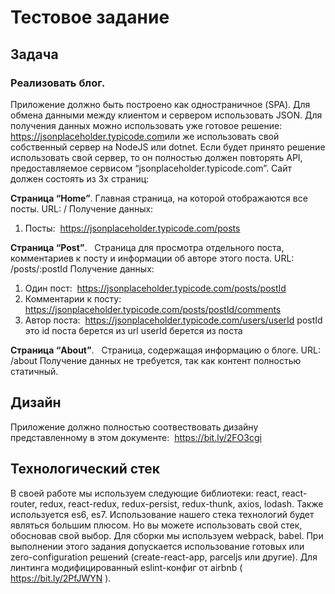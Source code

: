 # Тестовое задание 
## Задача 
### Реализовать блог.
 Приложение должно быть построено как одностраничное (SPA). Для обмена данными между клиентом и сервером использовать JSON. Для получения данных можно использовать уже готовое решение: ​ https://jsonplaceholder.typicode.com​ или же использовать свой собственный сервер на NodeJS или dotnet. Если будет принято решение использовать свой сервер, то он полностью должен повторять API, предоставляемое сервисом “jsonplaceholder.typicode.com”. Сайт должен состоять из 3х страниц: 
 
**Страница “Home”**. Главная страница, на которой отображаются все посты.
URL: /
Получение данных: 
 1. Посты: ​ https://jsonplaceholder.typicode.com/posts  
 
**Страница “Post”**. ​ ​ Страница для просмотра отдельного поста, комментариев к посту и информации об авторе этого поста. URL: /posts/:postId 
Получение данных: 
 1. Один пост: ​ https://jsonplaceholder.typicode.com/posts/postId 
 2. Комментарии к посту: ​ https://jsonplaceholder.typicode.com/posts/postId/comments 
 3. Автор поста: ​ https://jsonplaceholder.typicode.com/users/userId
 postId это id поста берется из url userId берется из поста 
 
**Страница “About”**. ​ ​ Страница, содержащая информацию о блоге. 
URL: /about 
Получение данных не требуется, так как контент полностью статичный. 

## Дизайн 
Приложение должно полностью соотвествовать дизайну представленному в этом документе: ​ https://bit.ly/2FO3cgi 

## Технологический стек
 В своей работе мы используем следующие библиотеки: react, react-router, redux, react-redux, redux-persist, redux-thunk, axios, lodash. Также используется es6, es7. Использование нашего стека технологий будет являться большим плюсом. Но вы можете использовать свой стек, обосновав свой выбор.  Для сборки мы используем webpack, babel. При выполнении этого задания допускается использование готовых или zero-configuration решений (create-react-app, parceljs или другие). Для линтинга модифицированный eslint-конфиг от airbnb (​ https://bit.ly/2PfJWYN​ ). 